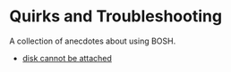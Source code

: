# Quirks and Troubleshooting

A collection of anecdotes about using BOSH.

* [disk cannot be attached](disk-cannot-be-attached.md)
